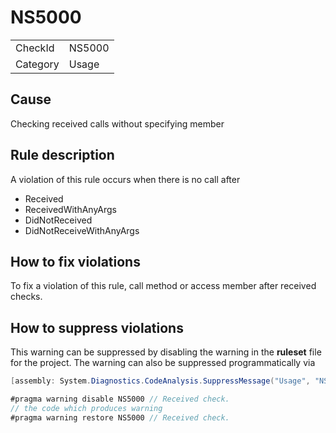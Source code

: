 ﻿# NS5000

<table>
<tr>
  <td>CheckId</td>
  <td>NS5000</td>
</tr>
<tr>
  <td>Category</td>
  <td>Usage</td>
</tr>
</table>

## Cause

Checking received calls without specifying member

## Rule description

A violation of this rule occurs when there is no call after
- Received
- ReceivedWithAnyArgs
- DidNotReceived
- DidNotReceiveWithAnyArgs


## How to fix violations

To fix a violation of this rule, call method or access member after received checks.

## How to suppress violations

This warning can be suppressed by disabling the warning in the **ruleset** file for the project.
The warning can also be suppressed programmatically via
````c#
[assembly: System.Diagnostics.CodeAnalysis.SuppressMessage("Usage", "NS5000:Received check.", Justification = "Reviewed")]
````
````c#
#pragma warning disable NS5000 // Received check.
// the code which produces warning
#pragma warning restore NS5000 // Received check.
